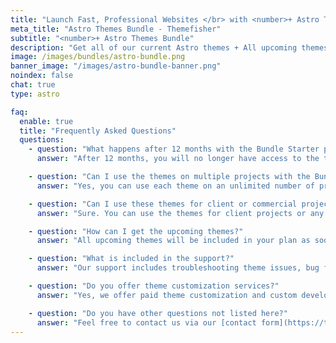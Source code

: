 ```yaml
---
title: "Launch Fast, Professional Websites </br> with <number>+ Astro Themes"
meta_title: "Astro Themes Bundle - Themefisher"
subtitle: "<number>+ Astro Themes Bundle"
description: "Get all of our current Astro themes + All upcoming themes with a single one-time payment. </br> Trusted by **8,900+** solo founders, startups, and developers."
image: /images/bundles/astro-bundle.png
banner_image: "/images/astro-bundle-banner.png"
noindex: false
chat: true
type: astro

faq:
  enable: true
  title: "Frequently Asked Questions"
  questions:
    - question: "What happens after 12 months with the Bundle Starter plan?"
      answer: "After 12 months, you will no longer have access to the themes or any future updates. months. Need to manually renew if you want to access after 12 months."

    - question: "Can I use the themes on multiple projects with the Bundle Lifetime plan?"
      answer: "Yes, you can use each theme on an unlimited number of projects."

    - question: "Can I use these themes for client or commercial projects?"
      answer: "Sure. You can use the themes for client projects or any commercial projects."

    - question: "How can I get the upcoming themes?"
      answer: "All upcoming themes will be included in your plan as soon as they are released. You can access the themes anytime from your account dashboard."

    - question: "What is included in the support?"
      answer: "Our support includes troubleshooting theme issues, bug fixing, answering questions about theme, and providing guidance on using the themes."

    - question: "Do you offer theme customization services?"
      answer: "Yes, we offer paid theme customization and custom development services. Please [contact us](https://themefisher.com/custom-development) for a quote."

    - question: "Do you have other questions not listed here?"
      answer: "Feel free to contact us via our [contact form](https://themefisher.com/contact) for assistance."
---
```

